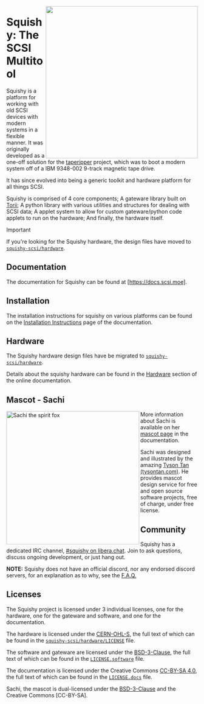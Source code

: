 [<img src="https://raw.githubusercontent.com/squishy-scsi/squishy/main/contrib/img/sachi/electrichearts_20220323A_sachi_trans.png" align="right" width="400"/>](https://docs.scsi.moe/mascot.html)
# Squishy: The SCSI Multitool

Squishy is a platform for working with old SCSI devices with modern systems in a flexible manner. It was originally developed as a one-off solution for the [taperipper] project, which was to boot a modern system off of a IBM 9348-002 9-track magnetic tape drive.

It has since evolved into being a generic toolkit and hardware platform for all things SCSI.

Squishy is comprised of 4 core components; A gateware library built on [Torii]; A python library with various utilities and structures for dealing with SCSI data; A applet system to allow for custom gateware/python code applets to run on the hardware; And finally, the hardware itself.

> [!IMPORTANT]
> If you're looking for the Squishy hardware, the design files have moved to [`squishy-scsi/hardware`].

## Documentation

The documentation for Squishy can be found at [https://docs.scsi.moe].

## Installation

The installation instructions for squishy on various platforms can be found on the [Installation Instructions] page of the documentation.

## Hardware

The Squishy hardware design files have be migrated to [`squishy-scsi/hardware`].

Details about the squishy hardware can be found in the [Hardware] section of the online documentation.

## Mascot - Sachi

<img src="https://raw.githubusercontent.com/squishy-scsi/squishy/main/contrib/img/sachi/electrichearts_20211013A_sachi_trans_1024.png" align="left" width="350" alt="Sachi the spirit fox"/>

More information about Sachi is available on her [mascot page] in the documentation.

Sachi was designed and illustrated by the amazing [Tyson Tan (tysontan.com)]. He provides mascot design service for free and open source software projects, free of charge, under free license.

## Community

Squishy has a dedicated IRC channel, [#squishy on libera.chat]. Join to ask questions, discuss ongoing development, or just hang out.

**NOTE:** Squishy does not have an official discord, nor any endorsed discord servers, for an explanation as to why, see the [F.A.Q.]

## Licenses

The Squishy project is licensed under 3 individual licenses, one for the hardware, one for the gateware and software, and one for the documentation.

The hardware is licensed under the [CERN-OHL-S], the full text of which can be found in the [`squishy-scsi/hardware/LICENSE`] file.

The software and gateware are licensed under the [BSD-3-Clause], the full text of which can be found in the [`LICENSE.software`] file.

The documentation is licensed under the Creative Commons [CC-BY-SA 4.0], the full text of which can be found in the [`LICENSE.docs`] file.

Sachi, the mascot is dual-licensed under the [BSD-3-Clause] and the Creative Commons [CC-BY-SA].

[taperipper]: https://lethalbit.net/projects/taperipper/
[Torii]: https://github.com/shrine-maiden-heavy-industries/torii-hdl
[https://docs.scsi.moe]: https://docs.scsi.moe
[Installation Instructions]: https://docs.scsi.moe/install.html
[`squishy-scsi/hardware`]: https://github.com/squishy-scsi/hardware
[Hardware]: https://docs.scsi.moe/hardware/index.html
[mascot page]: https://docs.scsi.moe/mascot.html
[Tyson Tan (tysontan.com)]: https://tysontan.com
[#squishy on libera.chat]: https://web.libera.chat/#squishy
[F.A.Q.]: https://docs.scsi.moe/faq.html
[CERN-OHL-S]: https://ohwr.org/cern_ohl_s_v2.txt
[`squishy-scsi/hardware/LICENSE`]: https://github.com/squishy-scsi/hardware/tree/main/LICENSE
[BSD-3-Clause]: https://spdx.org/licenses/BSD-3-Clause.html
[`LICENSE.software`]: https://github.com/squishy-scsi/squishy/tree/main/LICENSE.software
[CC-BY-SA 4.0]: https://creativecommons.org/licenses/by-sa/4.0/
[`LICENSE.docs`]: https://github.com/squishy-scsi/squishy/tree/main/LICENSE.docs
